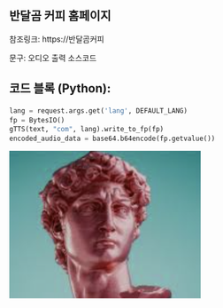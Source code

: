 ## 반달곰 커피 홈페이지

참조링크: https://반달곰커피

문구: 오디오 출력 소스코드

## 코드 블록 (Python):
```python
lang = request.args.get('lang', DEFAULT_LANG)
fp = BytesIO()
gTTS(text, "com", lang).write_to_fp(fp)
encoded_audio_data = base64.b64encode(fp.getvalue())
```

![david](david.jpg)
